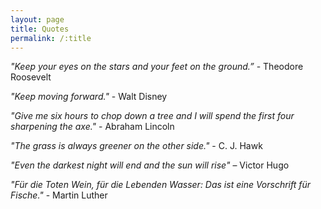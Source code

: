 ```yaml
---
layout: page
title: Quotes
permalink: /:title
---
```


*"Keep your eyes on the stars and your feet on the ground.”* - Theodore Roosevelt

*"Keep moving forward."* - Walt Disney

*"Give me six hours to chop down a tree and I will spend the first four sharpening the axe."* - Abraham Lincoln

*"The grass is always greener on the other side."* - C. J. Hawk

*"Even the darkest night will end and the sun will rise"* – Victor Hugo

*"Für die Toten Wein, für die Lebenden Wasser: Das ist eine Vorschrift für Fische."* - Martin Luther
